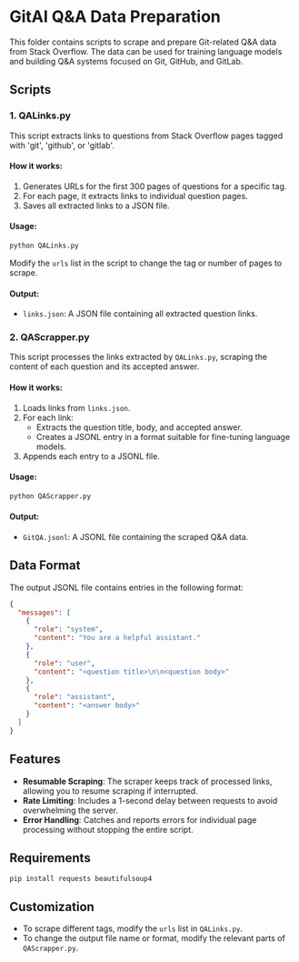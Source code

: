 # GitAI Q&A Data Preparation

This folder contains scripts to scrape and prepare Git-related Q&A data from Stack Overflow. The data can be used for training language models and building Q&A systems focused on Git, GitHub, and GitLab.

## Scripts

### 1. QALinks.py

This script extracts links to questions from Stack Overflow pages tagged with 'git', 'github', or 'gitlab'.

#### How it works:

1. Generates URLs for the first 300 pages of questions for a specific tag.
2. For each page, it extracts links to individual question pages.
3. Saves all extracted links to a JSON file.

#### Usage:

```python
python QALinks.py
```

Modify the `urls` list in the script to change the tag or number of pages to scrape.

#### Output:

- `links.json`: A JSON file containing all extracted question links.

### 2. QAScrapper.py

This script processes the links extracted by `QALinks.py`, scraping the content of each question and its accepted answer.

#### How it works:

1. Loads links from `links.json`.
2. For each link:
   - Extracts the question title, body, and accepted answer.
   - Creates a JSONL entry in a format suitable for fine-tuning language models.
3. Appends each entry to a JSONL file.

#### Usage:

```python
python QAScrapper.py
```

#### Output:

- `GitQA.jsonl`: A JSONL file containing the scraped Q&A data.

## Data Format

The output JSONL file contains entries in the following format:

```json
{
  "messages": [
    {
      "role": "system",
      "content": "You are a helpful assistant."
    },
    {
      "role": "user",
      "content": "<question title>\n\n<question body>"
    },
    {
      "role": "assistant",
      "content": "<answer body>"
    }
  ]
}
```

## Features

- **Resumable Scraping**: The scraper keeps track of processed links, allowing you to resume scraping if interrupted.
- **Rate Limiting**: Includes a 1-second delay between requests to avoid overwhelming the server.
- **Error Handling**: Catches and reports errors for individual page processing without stopping the entire script.

## Requirements
```
pip install requests beautifulsoup4
```

## Customization
- To scrape different tags, modify the `urls` list in `QALinks.py`.
- To change the output file name or format, modify the relevant parts of `QAScrapper.py`.

